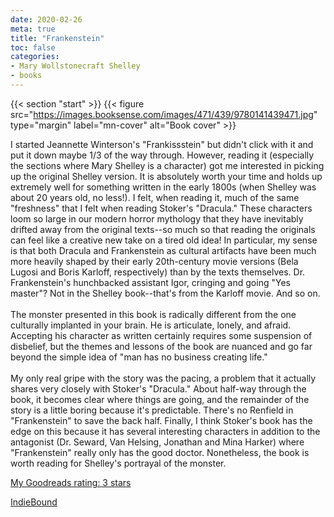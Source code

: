```yaml
---
date: 2020-02-26
meta: true
title: "Frankenstein"
toc: false
categories:
- Mary Wollstonecraft Shelley
- books
---
```


{{< section "start" >}}
{{< figure src="https://images.booksense.com/images/471/439/9780141439471.jpg" type="margin" label="mn-cover" alt="Book cover" >}}

I started Jeannette Winterson's "Frankissstein" but didn't click with it and put it down maybe 1/3 of the way through. However, reading it (especially the sections where Mary Shelley is a character) got me interested in picking up the original Shelley version. It is absolutely worth your time and holds up extremely well for something written in the early 1800s (when Shelley was about 20 years old, no less!). I felt, when reading it, much of the same "freshness" that I felt when reading Stoker's "Dracula." These characters loom so large in our modern horror mythology that they have inevitably drifted away from the original texts--so much so that reading the originals can feel like a creative new take on a tired old idea! In particular, my sense is that both Dracula and Frankenstein as cultural artifacts have been much more heavily shaped by their early 20th-century movie versions (Bela Lugosi and Boris Karloff, respectively) than by the texts themselves. Dr. Frankenstein's hunchbacked assistant Igor, cringing and going "Yes master"? Not in the Shelley book--that's from the Karloff movie. And so on.<br /><br />The monster presented in this book is radically different from the one culturally implanted in your brain. He is articulate, lonely, and afraid. Accepting his character as written certainly requires some suspension of disbelief, but the themes and lessons of the book are nuanced and go far beyond the simple idea of "man has no business creating life." <br /><br />My only real gripe with the story was the pacing, a problem that it actually shares very closely with Stoker's "Dracula." About half-way through the book, it becomes clear where things are going, and the remainder of the story is a little boring because it's predictable. There's no Renfield in "Frankenstein" to save the back half. Finally, I think Stoker's book has the edge on this because it has several interesting characters in addition to the antagonist (Dr. Seward, Van Helsing, Jonathan and Mina Harker) where "Frankenstein" really only has the good doctor. Nonetheless, the book is worth reading for Shelley's portrayal of the monster.

[My Goodreads rating: 3 stars](https://www.goodreads.com/review/show/3196000579)  

[IndieBound](https://www.indiebound.org/book/9780141439471)
